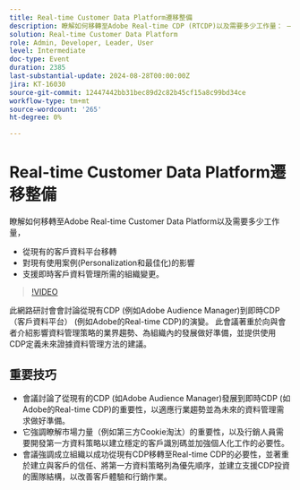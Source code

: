 ```yaml
---
title: Real-time Customer Data Platform遷移整備
description: 瞭解如何移轉至Adobe Real-time CDP (RTCDP)以及需要多少工作量： — 從現有CDP移轉 — 對現有使用案例的影響(Personalization和最佳化) — 支援即時客戶資料管理所需的組織變更。
solution: Real-time Customer Data Platform
role: Admin, Developer, Leader, User
level: Intermediate
doc-type: Event
duration: 2385
last-substantial-update: 2024-08-28T00:00:00Z
jira: KT-16030
source-git-commit: 12447442bb31bec89d2c82b45cf15a8c99bd34ce
workflow-type: tm+mt
source-wordcount: '265'
ht-degree: 0%

---
```



# Real-time Customer Data Platform遷移整備

瞭解如何移轉至Adobe Real-time Customer Data Platform以及需要多少工作量，

* 從現有的客戶資料平台移轉
* 對現有使用案例(Personalization和最佳化)的影響
* 支援即時客戶資料管理所需的組織變更。

>[!VIDEO](https://video.tv.adobe.com/v/3432995/?learn=on)

此網路研討會會討論從現有CDP (例如Adobe Audience Manager)到即時CDP （客戶資料平台） (例如Adobe的Real-time CDP)的演變。 此會議著重於向與會者介紹影響資料管理策略的業界趨勢、為組織內的發展做好準備，並提供使用CDP定義未來證據資料管理方法的建議。

## 重要技巧

* 會議討論了從現有的CDP (如Adobe Audience Manager)發展到即時CDP (如Adobe的Real-time CDP)的重要性，以適應行業趨勢並為未來的資料管理需求做好準備。
* 它強調瞭解市場力量（例如第三方Cookie淘汰）的重要性，以及行銷人員需要開發第一方資料策略以建立穩定的客戶識別碼並加強個人化工作的必要性。
* 會議強調成立組織以成功從現有CDP移轉至Real-time CDP的必要性，並著重於建立與客戶的信任、將第一方資料策略列為優先順序，並建立支援CDP投資的團隊結構，以改善客戶體驗和行銷作業。
